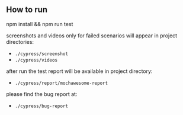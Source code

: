 ## How to run
npm install && npm run test

screenshots and videos only for failed scenarios will appear in project directories: 
- `./cypress/screenshot`
- `./cypress/videos`

after run the test report will be available in project directory:
- `./cypress/report/mochawesome-report`

please find the bug report at:
- `./cypress/bug-report`
